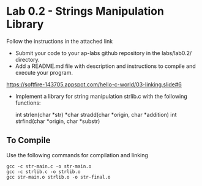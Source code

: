 # Lab 0.2 - Strings Manipulation Library


 Follow the instructions in the attached link
- Submit your code to your ap-labs github repository in the labs/lab0.2/ directory.
- Add a README.md file with description and instructions to compile and execute your program.

<https://softfire-143705.appspot.com/hello-c-world/03-linking.slide#6>


- Implement a library for string manipulation strlib.c with the following functions:

    int strlen(char *str)
    *char stradd(char *origin, char *addition)
    int strfind(char *origin, char *substr)


## To Compile
Use the following commands for compilation and linking

    gcc -c str-main.c -o str-main.o
    gcc -c strlib.c -o strlib.o
    gcc str-main.o strlib.o -o str-final.o



